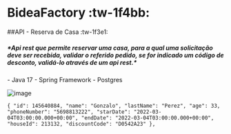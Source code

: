 # BideaFactory :tw-1f4bb:

##API - Reserva de Casa :tw-1f3e1:

<h5>
*Api rest que permite reservar uma casa, para a qual uma solicitação deve ser recebida,
validar o referido pedido, se for indicado um código de desconto, validá-lo através de um api rest.*
</h5>


<list>
- Java 17
- Spring Framework
- Postgres
</list>

![image](https://github.com/wellcheck/bideafactory-test/assets/22531326/e14124ca-0166-4977-a23b-f2934d3c99d4)

`{
		"id": 145640884,
		"name": "Gonzalo",
		"lastName": "Perez",
		"age": 33,
		"phoneNumber": "5698813222",
		"starDate": "2022-03-04T03:00:00.000+00:00",
		"endDate": "2022-03-04T03:00:00.000+00:00",
		"houseId": 213132,
		"discountCode": "D0542A23"
	},`
